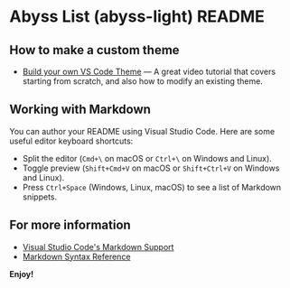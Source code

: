 # Abyss List (abyss-light) README

## How to make a custom theme

* [Build your own VS Code Theme](https://learn.microsoft.com/en-us/shows/vs-code-livestreams/build-your-own-vs-code-theme) — A great video tutorial that covers starting from scratch, and also how to modify an existing theme.

## Working with Markdown

You can author your README using Visual Studio Code. Here are some useful editor keyboard shortcuts:

* Split the editor (`Cmd+\` on macOS or `Ctrl+\` on Windows and Linux).
* Toggle preview (`Shift+Cmd+V` on macOS or `Shift+Ctrl+V` on Windows and Linux).
* Press `Ctrl+Space` (Windows, Linux, macOS) to see a list of Markdown snippets.

## For more information

* [Visual Studio Code's Markdown Support](http://code.visualstudio.com/docs/languages/markdown)
* [Markdown Syntax Reference](https://help.github.com/articles/markdown-basics/)

**Enjoy!**
